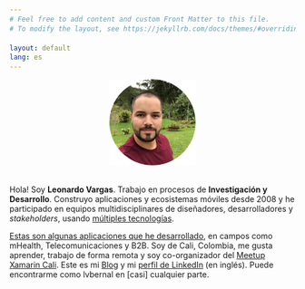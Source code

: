 ```yaml
---
# Feel free to add content and custom Front Matter to this file.
# To modify the layout, see https://jekyllrb.com/docs/themes/#overriding-theme-defaults

layout: default
lang: es
---
```


<center>
    <img src="/images/profile.png" height="152" />
    <br/><br/>
</center>

Hola! Soy __Leonardo Vargas__. Trabajo en procesos de __Investigación y Desarrollo__. Construyo aplicaciones y ecosistemas móviles desde 2008 y he participado en equipos multidisciplinares de diseñadores, desarrolladores y _stakeholders_, usando [múltiples tecnologías](/es/tech).

[Estas son algunas aplicaciones que he desarrollado](/es/apps), en campos como mHealth, Telecomunicaciones y B2B. Soy de Cali, Colombia, me gusta aprender, trabajo de forma remota y soy co-organizador del [Meetup Xamarin Cali](https://www.meetup.com/Xamarin-Cali/). Este es mi [Blog](https://blog.lvbernal.com/) y mi [perfil de LinkedIn](https://www.linkedin.com/in/lvbernal/) (en inglés). Puede encontrarme como lvbernal en [casi] cualquier parte.
